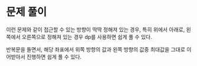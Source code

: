 # 문제 풀이
이런 문제와 같이 접근할 수 있는 방향이 딱딱 정해져 있는 경우, 특히 위에서 아래로, 왼쪽에서 오른쪽으로 정해져 있는 경우
dp를 사용하면 쉽게 풀  수 있다.

반복문을 돌면서, 해당 좌표에서 위쪽 방향의 값과 왼쪽 방향의 값중 최대값을 그대로 이어받아서 진행하면 쉽게 풀 수 있다.